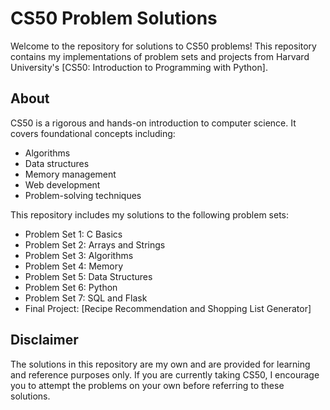 # CS50 Problem Solutions

Welcome to the repository for solutions to CS50 problems! This repository contains my implementations of problem sets and projects from Harvard University's [CS50: Introduction to Programming with Python].

## About

CS50 is a rigorous and hands-on introduction to computer science. It covers foundational concepts including:
- Algorithms
- Data structures
- Memory management
- Web development
- Problem-solving techniques

This repository includes my solutions to the following problem sets:

- Problem Set 1: C Basics
- Problem Set 2: Arrays and Strings
- Problem Set 3: Algorithms
- Problem Set 4: Memory
- Problem Set 5: Data Structures
- Problem Set 6: Python
- Problem Set 7: SQL and Flask
- Final Project: [Recipe Recommendation and Shopping List Generator]

## Disclaimer

The solutions in this repository are my own and are provided for learning and reference purposes only. If you are currently taking CS50, I encourage you to attempt the problems on your own before referring to these solutions.


